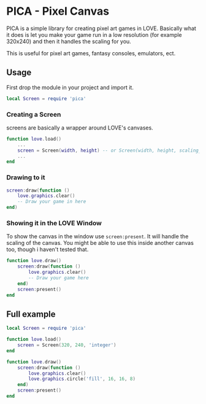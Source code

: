 # PICA - Pixel Canvas
PICA is a simple library for creating pixel art games in LOVE. Basically what it does is let you make your game run in a low resolution (for example 320x240) and then it handles the scaling for you.

This is useful for pixel art games, fantasy consoles, emulators, ect.
## Usage
First drop the module in your project and import it.
```lua
local Screen = require 'pica'
```
### Creating a Screen
screens are basically a wrapper around LOVE's canvases.
```lua
function love.load()
    ...
    screen = Screen(width, height) -- or Screen(width, height, scaling_mode)
    ...
end
```
### Drawing to it
```lua
screen:draw(function ()
    love.graphics.clear()
    -- Draw your game in here
end)
```

### Showing it in the LOVE Window
To show the canvas in the window use ```screen:present```. It will handle the scaling of the canvas.
You might be able to use this inside another canvas too, though i haven't tested that.
```lua
function love.draw()
    screen:draw(function ()
        love.graphics.clear()
        -- Draw your game here
    end)
    screen:present()
end
```

## Full example
```lua
local Screen = require 'pica'

function love.load()
    screen = Screen(320, 240, 'integer')
end

function love.draw()
    screen:draw(function ()
        love.graphics.clear()
        love.graphics.circle('fill', 16, 16, 8)
    end)
    screen:present()
end
```